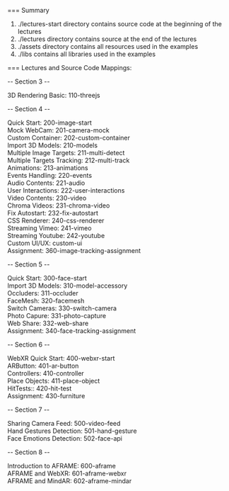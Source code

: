 === Summary

1. ./lectures-start directory contains source code at the beginning of the lectures
2. ./lectures directory contains source at the end of the lectures
3. ./assets directory contains all resources used in the examples
4. ./libs contains all libraries used in the examples

=== Lectures and Source Code Mappings:
  
-- Section 3 --
  
3D Rendering Basic: 110-threejs 
  
-- Section 4 --
  
Quick Start: 200-image-start  
Mock WebCam: 201-camera-mock  
Custom Container: 202-custom-container  
Import 3D Models: 210-models  
Multiple Image Targets: 211-multi-detect   
Multiple Targets Tracking: 212-multi-track  
Animations: 213-animations  
Events Handling: 220-events  
Audio Contents: 221-audio  
User Interactions: 222-user-interactions  
Video Contents: 230-video  
Chroma Videos: 231-chroma-video  
Fix Autostart: 232-fix-autostart  
CSS Renderer: 240-css-renderer  
Streaming Vimeo: 241-vimeo  
Streaming Youtube: 242-youtube  
Custom UI/UX: custom-ui  
Assignment: 360-image-tracking-assignment  
  
-- Section 5 --  
  
Quick Start: 300-face-start  
Import 3D Models: 310-model-accessory  
Occluders: 311-occluder  
FaceMesh: 320-facemesh  
Switch Cameras: 330-switch-camera  
Photo Capure: 331-photo-capture  
Web Share: 332-web-share  
Assignment: 340-face-tracking-assignment  
  
-- Section 6 --  
    
WebXR Quick Start: 400-webxr-start  
ARButton: 401-ar-button  
Controllers: 410-controller  
Place Objects: 411-place-object  
HitTests:: 420-hit-test  
Assignment: 430-furniture  
   
-- Section 7 --  
  
Sharing Camera Feed: 500-video-feed  
Hand Gestures Detection: 501-hand-gesture  
Face Emotions Detection: 502-face-api  
  
-- Section 8 --  
  
Introduction to AFRAME: 600-aframe  
AFRAME and WebXR: 601-aframe-webxr  
AFRAME and MindAR: 602-aframe-mindar  
